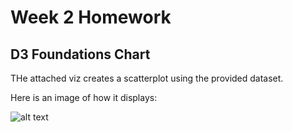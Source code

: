 
Week 2 Homework
===============

D3 Foundations Chart
---------------------

THe attached viz creates a scatterplot using the provided dataset. 

Here is an image of how it displays:

![alt text](https://i.imgur.com/kFMKTAr.png "scatterplot")
